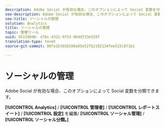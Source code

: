 ```yaml
---
description: Adobe Social が有効な場合、このオプションによって Social 変数を分類できます。
seo-description: Adobe Social が有効な場合、このオプションによって Social 変数を分類できます。
seo-title: ソーシャルの管理
solution: Analytics
title: ソーシャルの管理
topic: 管理ツール
uuid: d5159048- d7bc-4321-9753-9b4d733e529f
translation-type: tm+mt
source-git-commit: 86fe1b3650100a05e52fb2102134fee515c871b1

---
```



# ソーシャルの管理

Adobe Social が有効な場合、このオプションによって Social 変数を分類できます。

**[!UICONTROL Analytics]** / **[!UICONTROL 管理者]** / **[!UICONTROL レポートスイート]** / **[!UICONTROL 設定]** を編集/ **[!UICONTROL ソーシャル管理]** / **[!UICONTROL ソーシャル分類。]**

<!--Meike, link to social user guide?-->
